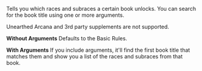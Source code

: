 Tells you which races and subraces a certain book unlocks. You can search for the book title using one or more arguments.

Unearthed Arcana and 3rd party supplements are not supported.

**Without Arguments**
Defaults to the Basic Rules.

**With Arguments**
If you include arguments, it'll find the first book title that matches them and show you a list of the races and subraces from that book.